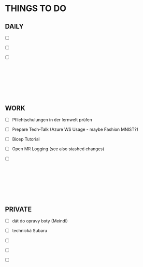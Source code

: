 <style>
ul {list-style-type: none;}
</style>
# THINGS TO DO

## DAILY

- [ ] &nbsp;

- [ ] &nbsp;

- [ ] &nbsp;

&nbsp;
\
\
\
\
\
&nbsp;

## WORK

- [ ] Pflichtschulungen in der lernwelt prüfen

- [ ] Prepare Tech-Talk (Azure WS Usage - maybe Fashion MNIST?)

- [ ] Bicep Tutorial

- [ ] Open MR Logging (see also stashed changes)

- [ ] &nbsp;

&nbsp;
\
\
\
\
\
&nbsp;

## PRIVATE

- [ ] dát do opravy boty (Meindl)

- [ ] technická Subaru

- [ ] &nbsp;

- [ ] &nbsp;

- [ ] &nbsp;

